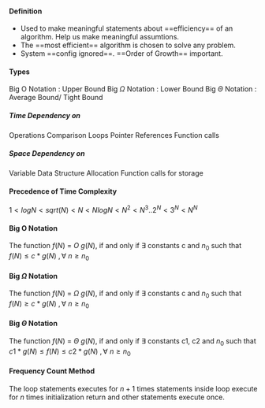 #### Definition
* Used to make meaningful statements about ==efficiency== of an algorithm. Help us make meaningful assumtions.
* The ==most efficient== algorithm is chosen to solve any problem.
* System ==config ignored==. ==Order of Growth== important.

#### Types
$\text{Big O Notation}$ : Upper Bound
$\text{Big }\Omega\text{ Notation}$ : Lower Bound
$\text{Big }\Theta\text{ Notation}$ : Average Bound/ Tight Bound

##### Time Dependency on
Operations
Comparison
Loops
Pointer References
Function calls

##### Space Dependency on
Variable
Data Structure
Allocation
Function calls for storage

#### Precedence of Time Complexity
$1 < log N < sqrt(N) < N < N log N < N^2 < N^3 .. 2^N < 3^N < N^N$

#### $\text{Big O Notation}$
The function $f(N)$ = $O\ g(N)$, if and only if $\exists$ constants c and $n_0$  such that
$f(N)\le c*g(N)\ ,\forall\ n \ge n_0$

#### $\text{Big }\Omega \text{ Notation}$
The function $f(N)$ = $\Omega\ g(N)$, if and only if $\exists$ constants c and $n_0$  such that
$f(N)\ge c*g(N)\ ,\forall\ n \ge n_0$

#### $\text{Big }\Theta \text{ Notation}$
The function $f(N)$ = $\Theta\ g(N)$, if and only if $\exists$ constants c1, c2 and $n_0$  such that
$c1*g(N)\le f(N)\le c2*g(N)\ ,\forall\ n \ge n_0$


#### Frequency Count Method
The loop statements executes for $n+1$ times
statements inside loop execute for $n$ times
initialization return and other statements execute once.

